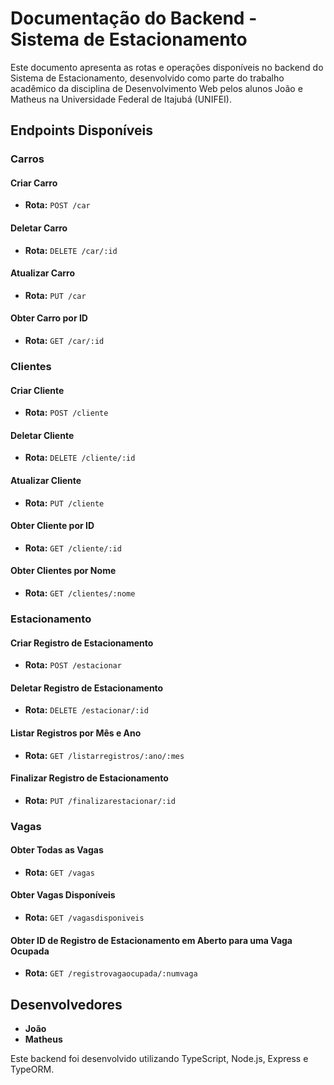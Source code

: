 # Documentação do Backend - Sistema de Estacionamento

Este documento apresenta as rotas e operações disponíveis no backend do Sistema de Estacionamento, desenvolvido como parte do trabalho acadêmico da disciplina de Desenvolvimento Web pelos alunos João e Matheus na Universidade Federal de Itajubá (UNIFEI).

## Endpoints Disponíveis

### Carros

#### Criar Carro

- **Rota:** `POST /car`

#### Deletar Carro

- **Rota:** `DELETE /car/:id`

#### Atualizar Carro

- **Rota:** `PUT /car`

#### Obter Carro por ID

- **Rota:** `GET /car/:id`

### Clientes

#### Criar Cliente

- **Rota:** `POST /cliente`

#### Deletar Cliente

- **Rota:** `DELETE /cliente/:id`

#### Atualizar Cliente

- **Rota:** `PUT /cliente`

#### Obter Cliente por ID

- **Rota:** `GET /cliente/:id`

#### Obter Clientes por Nome

- **Rota:** `GET /clientes/:nome`

### Estacionamento

#### Criar Registro de Estacionamento

- **Rota:** `POST /estacionar`

#### Deletar Registro de Estacionamento

- **Rota:** `DELETE /estacionar/:id`

#### Listar Registros por Mês e Ano

- **Rota:** `GET /listarregistros/:ano/:mes`

#### Finalizar Registro de Estacionamento

- **Rota:** `PUT /finalizarestacionar/:id`

### Vagas

#### Obter Todas as Vagas

- **Rota:** `GET /vagas`

#### Obter Vagas Disponíveis

- **Rota:** `GET /vagasdisponiveis`

#### Obter ID de Registro de Estacionamento em Aberto para uma Vaga Ocupada

- **Rota:** `GET /registrovagaocupada/:numvaga`

## Desenvolvedores

- **João**
- **Matheus**

Este backend foi desenvolvido utilizando TypeScript, Node.js, Express e TypeORM.
